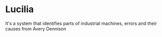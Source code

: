 # Lucilia
It's a system that identifies parts of industrial machines, errors and their causes from Avery Dennison

